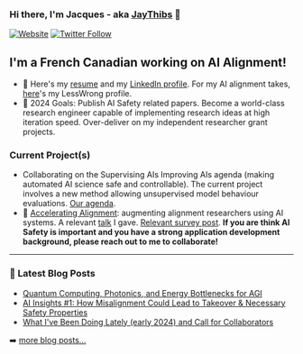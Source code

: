 ### Hi there, I'm Jacques - aka [JayThibs][website] 👋 

[![Website](https://img.shields.io/website?label=jacquesthibodeau.com&style=for-the-badge&url=https%3A%2F%2Fjacquesthibodeau.com)](https://jacquesthibodeau.com/)
[![Twitter Follow](https://img.shields.io/twitter/follow/JacquesThibs?color=1DA1F2&logo=twitter&style=for-the-badge)](https://twitter.com/intent/follow?original_referer=https%3A%2F%2Fgithub.com%2FJayThibs&screen_name=JacquesThibs)

## I'm a French Canadian working on AI Alignment!

- 📄 Here's my [resume](https://docs.google.com/document/d/1DJ4z6LjEponHrweObPjoFEssXYWJKzeCkRlKOXDPOX0/edit?usp=sharing) and my [LinkedIn profile](https://www.linkedin.com/in/jacques-thibodeau/). For my AI alignment takes, [here](https://www.lesswrong.com/users/jacques-thibodeau)'s my LessWrong profile.
- 🥅 2024 Goals: Publish AI Safety related papers. Become a world-class research engineer capable of implementing research ideas at high iteration speed. Over-deliver on my independent researcher grant projects.

### Current Project(s)

* Collaborating on the Supervising AIs Improving AIs agenda (making automated AI science safe and controllable). The current project involves a new method allowing unsupervised model behaviour evaluations. [Our agenda](https://www.lesswrong.com/posts/7e5tyFnpzGCdfT4mR/research-agenda-supervising-ais-improving-ais).
* 🌱 [Accelerating Alignment](https://docs.google.com/document/d/1g-p_8d-7c29WHeA_sQih1YZ7QDlpHd2kGL_IskF8Ix4/edit?usp=sharing): augmenting alignment researchers using AI systems. A relevant [talk](https://www.youtube.com/watch?v=rDK0XxFyrzQ) I gave. [Relevant survey post](https://www.lesswrong.com/posts/a2io2mcxTWS4mxodF/results-from-a-survey-on-tool-use-and-workflows-in-alignment). **If you are think AI Safety is important and you have a strong application development background, please reach out to me to collaborate!**

---

### 📕 Latest Blog Posts

<!-- BLOG-POST-LIST:START -->
- [Quantum Computing, Photonics, and Energy Bottlenecks for AGI](https://jacquesthibodeau.com/will-quantum-computing-play-a-role-in-agi-development/)
- [AI Insights #1: How Misalignment Could Lead to Takeover & Necessary Safety Properties](https://jacquesthibodeau.com/ai-insights-1-how-misalignment-could-lead-to-takeover-necessary-safety-properties/)
- [What I've Been Doing Lately (early 2024) and Call for Collaborators](https://jacquesthibodeau.com/update-on-what-ive-been-doing/)
<!-- BLOG-POST-LIST:END -->

➡️ [more blog posts...](https://jacquesthibodeau.com/)

<!-- ---

<details>
  <summary>:zap: Recent GitHub Activity</summary> -->
  
<!--START_SECTION:activity-->

<!--END_SECTION:activity-->

<!-- </details> -->

<!-- <details>
  <summary>:zap: GitHub Stats</summary>

  <img align="left" alt="JayThibs's GitHub Stats" src="https://github-readme-stats.jaythibs.vercel.app/api?username=JayThibs&show_icons=true&hide_border=true" />

</details> -->

[website]: https://jacquesthibodeau.com/
[personal_twitter]: https://twitter.com/JacquesThibs
[linkedin]: https://www.linkedin.com/in/jacques-thibodeau/
